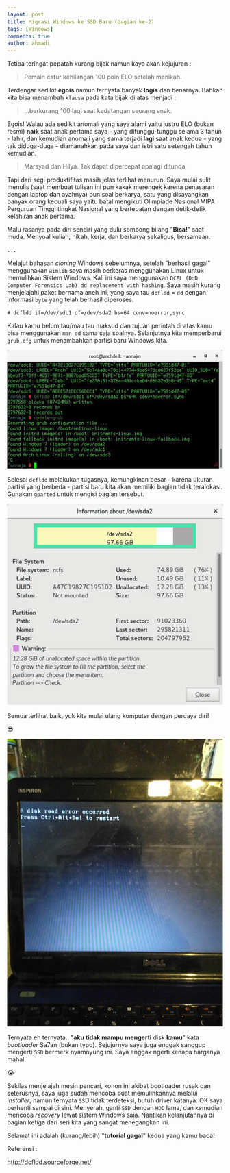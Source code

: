 ```yaml
---
layout: post
title: Migrasi Windows ke SSD Baru (bagian ke-2)
tags: [Windows]
comments: true
author: ahmadi
--- 
```


Tetiba teringat pepatah kurang bijak namun kaya akan kejujuran :

> Pemain catur kehilangan 100 poin ELO setelah menikah.

Terdengar sedikit **egois** namun ternyata banyak **logis** dan benarnya. Bahkan kita bisa menambah `klausa` pada kata bijak di atas menjadi :

> ...berkurang 100 lagi saat kedatangan seorang anak.

Egois! Walau ada sedikit anomali yang saya alami yaitu justru ELO (bukan resmi) **naik** saat anak pertama saya - yang ditunggu-tunggu selama 3 tahun - lahir, dan kemudian anomali yang sama terjadi **lagi** saat anak kedua - yang tak diduga-duga - diamanahkan pada saya dan istri satu  setengah tahun kemudian. 

> Marsyad dan Hilya. Tak dapat dipercepat apalagi ditunda.

Tapi dari segi produktifitas masih jelas terlihat menurun. Saya mulai sulit menulis (saat membuat tulisan ini pun kakak merengek karena penasaran dengan laptop dan ayahnya) pun soal berkarya, satu yang disayangkan banyak orang kecuali saya yaitu batal mengikuti Olimpiade Nasional MIPA Perguruan Tinggi tingkat Nasional yang bertepatan dengan detik-detik kelahiran anak pertama.

Malu rasanya pada diri sendiri yang dulu sombong bilang "**Bisa!**" saat muda. Menyoal kuliah, nikah, kerja, dan berkarya sekaligus, bersamaan. 

`...`

Melajut bahasan *cloning* Windows sebelumnya, setelah "berhasil gagal" menggunakan `wimlib` saya masih berkeras menggunakan Linux untuk memulihkan Sistem Windows. 
Kali ini saya menggunakan `DCFL (DoD Computer Forensics Lab) dd replacement with hashing`. Saya masih kurang menjelajahi paket bernama aneh ini, yang saya tau `dcfldd` = `dd` dengan informasi `byte` yang telah berhasil diperoses. 

```shell
# dcfldd if=/dev/sdc1 of=/dev/sda2 bs=64 conv=noerror,sync
```

Kalau kamu belum tau/mau tau maksud dan tujuan perintah di atas kamu bisa menggunakan `man dd` sama saja soalnya. Selanjutnya kita memperbarui `grub.cfg` untuk menambahkan partisi baru Windows kita.

![](/img/kz2-dcfldd.jpg) 

Selesai `dcfldd` melakukan tugasnya, kemungkinan besar - karena ukuran partisi yang berbeda - partisi baru kita akan memiliki bagian tidak teralokasi. Gunakan `gparted` untuk mengisi bagian tersebut.

![](/img/kz2-gparted.jpg)

Semua terlihat baik, yuk kita mulai ulang komputer dengan percaya diri!

😎

![](/img/kz2-bootgagal.jpg)

Ternyata eh ternyata.. "**aku tidak mampu mengerti** disk **kamu**" kata *bootloader* Sa7an (bukan typo). 
Sejujurnya saya juga enggak sanggup mengerti `SSD` bermerk nyamnyung ini. Saya enggak ngerti kenapa harganya mahal.

😭

Sekilas menjelajah mesin pencari, konon ini akibat bootloader rusak dan seterusnya, saya juga sudah mencoba buat memulihkannya melalui *installer*, namun ternyata `SS`D tidak terdeteksi, butuh driver katanya. 
OK saya berhenti sampai di sini. Menyerah, ganti `SSD` dengan `HDD` lama, dan kemudian mencoba *recovery* lewat sistem Windows saja.
Nantikan kelanjutannya di bagian ketiga dari seri kita yang sangat menegangkan ini.

Selamat ini adalah (kurang/lebih) "**tutorial gagal**" kedua yang kamu baca!

Referensi :

<http://dcfldd.sourceforge.net/>
